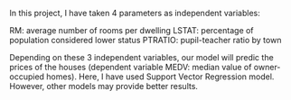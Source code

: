 In this project, I have taken 4 parameters as independent variables:

RM: average number of rooms per dwelling
LSTAT: percentage of population considered lower status
PTRATIO: pupil-teacher ratio by town

Depending on these 3 independent variables, our model will predic the prices of the houses (dependent variable MEDV: median value of owner-occupied homes). Here, I have used Support Vector Regression model. However, other models may provide better results.
